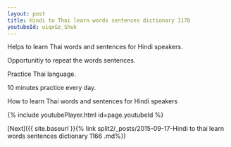 ```yaml
---
layout: post
title: Hindi to Thai learn words sentences dictionary 1170 
youtubeId: uiqxGz_Shuk
---
```

 
 
Helps to learn Thai words and sentences for Hindi speakers.

Opportunitiy to repeat the words sentences. 

Practice Thai language. 
 
10 minutes practice every day. 
 
How to learn Thai words and sentences for Hindi speakers 
 
{% include youtubePlayer.html id=page.youtubeId %}
 
 
[Next]({{ site.baseurl }}{% link  split2/_posts/2015-09-17-Hindi to thai learn words sentences dictionary 1166 .md%})
 
